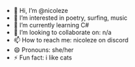 - 👋 Hi, I’m @nicoleze
- 👀 I’m interested in poetry, surfing, music
- 🌱 I’m currently learning C#
- 💞️ I’m looking to collaborate on: n/a
- 📫 How to reach me: nicoleze on discord
- 😄 Pronouns: she/her
- ⚡ Fun fact: i like cats

<!---
nicoleze/nicoleze is a ✨ special ✨ repository because its `README.md` (this file) appears on your GitHub profile.
You can click the Preview link to take a look at your changes.
--->
